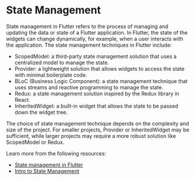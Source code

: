 # State Management

State management in Flutter refers to the process of managing and updating the data or state of a Flutter application. In Flutter, the state of the widgets can change dynamically, for example, when a user interacts with the application. The state management techniques in Flutter include:

- ScopedModel: a third-party state management solution that uses a centralized model to manage the state.
- Provider: a lightweight solution that allows widgets to access the state with minimal boilerplate code.
- BLoC (Business Logic Component): a state management technique that uses streams and reactive programming to manage the state.
- Redux: a state management solution inspired by the Redux library in React.
- InheritedWidget: a built-in widget that allows the state to be passed down the widget tree.

The choice of state management technique depends on the complexity and size of the project. For smaller projects, Provider or InheritedWidget may be sufficient, while larger projects may require a more robust solution like ScopedModel or Redux.

Learn more from the following resources:

- [State management in Flutter](https://docs.flutter.dev/development/data-and-backend/state-mgmt)
- [Intro to State Management](https://docs.flutter.dev/development/data-and-backend/state-mgmt/intro)
